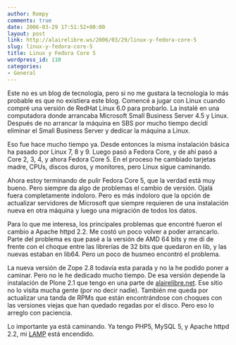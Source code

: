 ```yaml
---
author: Rompy
comments: true
date: 2006-03-29 17:51:52+00:00
layout: post
link: http://alairelibre.ws/2006/03/29/linux-y-fedora-core-5
slug: linux-y-fedora-core-5
title: Linux y Fedora Core 5
wordpress_id: 110
categories:
- General
---
```


Este no es un blog de tecnología, pero si no me gustara la tecnología lo más probable es que no existiera este blog. Comencé a jugar con Linux cuando compré una versión de RedHat Linux 6.0 para probarlo. La instalé en una computadora donde arrancaba Microsoft Small Business Server 4.5 y Linux. Después de no arrancar la máquina en SBS por mucho tiempo decidí eliminar el Small Business Server y dedicar la máquina a Linux.

Eso fue hace mucho tiempo ya. Desde entonces la misma instalación básica ha pasado por Linux 7, 8 y 9. Luego pasó a Fedora Core, y de ahí pasó a Core 2, 3, 4, y ahora Fedora Core 5. En el proceso he cambiado tarjetas madre, CPUs, discos duros, y monitores, pero Linux sigue caminando.

Ahora estoy terminando de pulir Fedora Core 5, que la verdad está muy bueno. Pero siempre da algo de problemas el cambio de versión. Ojalá fuera completamente indoloro. Pero es más indoloro que la opción de actualizar servidores de Microsoft que siempre requieren de una instalación nueva en otra máquina y luego una migración de todos los datos.

Para lo que me interesa, los principales problemas que encontré fueron el cambio a Apache httpd 2.2. Me costó un poco volver a poder arrancarlo. Parte del problema es que pasé a la versión de AMD 64 bits y me di de frente con el choque entre las librerías de 32 bits que quedaron en lib, y las nuevas estaban en lib64. Pero un poco de husmeo encontró el problema.

La nueva versión de Zope 2.8 todavía esta parada y no la he podido poner a caminar. Pero no le he dedicado mucho tiempo. De esa versión depende la instalación de Plone 2.1 que tengo en una parte de [alairelibre.net](http://alairelibre.net). Ese sitio no lo visita mucha gente (por no decir nadie).  También me queda por actualizar una tanda de RPMs que están encontrándose con choques con las versiones viejas que han quedado regadas por el disco. Pero eso lo arreglo con paciencia.

Lo importante ya está caminando. Ya tengo PHP5, MySQL 5, y Apache httpd 2.2, mi [LAMP](http://en.wikipedia.org/wiki/LAMP_%28software_bundle%29) está encendido.
